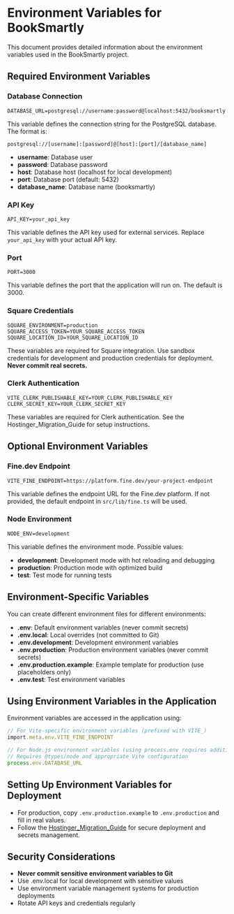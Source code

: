 # Environment Variables for BookSmartly

This document provides detailed information about the environment variables used in the BookSmartly project.

## Required Environment Variables

### Database Connection

```
DATABASE_URL=postgresql://username:password@localhost:5432/booksmartly
```

This variable defines the connection string for the PostgreSQL database. The format is:

```
postgresql://[username]:[password]@[host]:[port]/[database_name]
```

- **username**: Database user
- **password**: Database password
- **host**: Database host (localhost for local development)
- **port**: Database port (default: 5432)
- **database_name**: Database name (booksmartly)

### API Key

```
API_KEY=your_api_key
```

This variable defines the API key used for external services. Replace `your_api_key` with your actual API key.

### Port

```
PORT=3000
```

This variable defines the port that the application will run on. The default is 3000.

### Square Credentials

```
SQUARE_ENVIRONMENT=production
SQUARE_ACCESS_TOKEN=YOUR_SQUARE_ACCESS_TOKEN
SQUARE_LOCATION_ID=YOUR_SQUARE_LOCATION_ID
```

These variables are required for Square integration. Use sandbox credentials for development and production credentials for deployment. **Never commit real secrets.**

### Clerk Authentication

```
VITE_CLERK_PUBLISHABLE_KEY=YOUR_CLERK_PUBLISHABLE_KEY
CLERK_SECRET_KEY=YOUR_CLERK_SECRET_KEY
```

These variables are required for Clerk authentication. See the Hostinger_Migration_Guide for setup instructions.

## Optional Environment Variables

### Fine.dev Endpoint

```
VITE_FINE_ENDPOINT=https://platform.fine.dev/your-project-endpoint
```

This variable defines the endpoint URL for the Fine.dev platform. If not provided, the default endpoint in `src/lib/fine.ts` will be used.

### Node Environment

```
NODE_ENV=development
```

This variable defines the environment mode. Possible values:

- **development**: Development mode with hot reloading and debugging
- **production**: Production mode with optimized build
- **test**: Test mode for running tests

## Environment-Specific Variables

You can create different environment files for different environments:

- **.env**: Default environment variables (never commit secrets)
- **.env.local**: Local overrides (not committed to Git)
- **.env.development**: Development environment variables
- **.env.production**: Production environment variables (never commit secrets)
- **.env.production.example**: Example template for production (use placeholders only)
- **.env.test**: Test environment variables

## Using Environment Variables in the Application

Environment variables are accessed in the application using:

```typescript
// For Vite-specific environment variables (prefixed with VITE_)
import.meta.env.VITE_FINE_ENDPOINT

// For Node.js environment variables (using process.env requires additional setup in Vite)
// Requires @types/node and appropriate Vite configuration
process.env.DATABASE_URL
```

## Setting Up Environment Variables for Deployment

- For production, copy `.env.production.example` to `.env.production` and fill in real values.
- Follow the [Hostinger_Migration_Guide](./Hostinger_Migration_Guide) for secure deployment and secrets management.

## Security Considerations

- **Never commit sensitive environment variables to Git**
- Use .env.local for local development with sensitive values
- Use environment variable management systems for production deployments
- Rotate API keys and credentials regularly